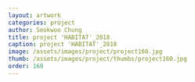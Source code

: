 ```yaml
---
layout: artwork
categories: project
author: Seokwoo Chung
title: project 'HABITAT'_2018
caption: project 'HABITAT'_2018
image: /assets/images/project/project160.jpg
thumb: /assets/images/project/thumbs/project160.jpg
order: 160
---
```


